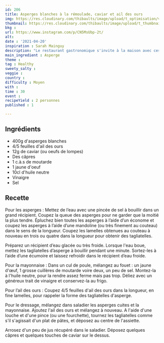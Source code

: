 ```yaml
---
id: 206
title: Asperges blanches à la rémoulade, caviar et ail des ours
img: https://res.cloudinary.com/thibaults/image/upload/t_optimisation/v1618936902/Recipes/20210420_asperges_blanches_remoulade.jpg
thumbnail: https://res.cloudinary.com/thibaults/image/upload/t_thumbnail_josie/v1618936902/Recipes/20210420_asperges_blanches_remoulade.jpg
bkg : 
url: https://www.instagram.com/p/CN5MsUbp-2t/
alt: 
date : '2021-04-20'
inspiration : Sarah Mainguy
description: "Le restaurant gastronomique s'invite à la maison avec ces asperges en tagliatelles !"
main_ingredient : Asperge
theme : 
tag : Healthy
sweety_salty : 
veggie : 
country : 
difficulty : Moyen
with : 
time : 30
event : 
recipeYield : 2 personnes
published : 1

---
```


## Ingrédients
 - 400g d'asperges blanches
 - 4/5 feuilles d'ail des ours
 - 12g de caviar (ou oeufs de lompes)
 - Des câpres
 - 1 c.à.s de moutarde
 - 1 jaune d'oeuf
 - 10cl d'huile neutre
 - Vinaigre
 - Sel

## Recette
Pour les asperges :
Mettez de l’eau avec une pincée de sel à bouillir dans un grand récipient. Coupez la queue des asperges pour ne garder que la moitié la plus tendre. Épluchez bien toutes les asperges à l’aide d’un économe et coupez les asperges à l’aide d’une mandoline (ou très finement au couteau) dans le sens de la longueur. Coupez les lamelles obtenues au couteau à nouveau en trois ou quatre dans la longueur pour obtenir des tagliatelles.

Préparez un récipient d’eau glacée ou très froide. Lorsque l'eau boue, mettez les tagliatelles d’asperge à bouillir pendant une minute.
Sortez-les à l’aide d’une écumoire et laissez refroidir dans le récipient d’eau froide.

Pour la mayonnaise :
Dans un cul de poule, mélangez au fouet : un jaune d'œuf, 1 grosse cuillères de moutarde voire deux, un peu de sel. Montez-la à l'huile neutre, pour la rendre assez ferme mais pas trop. Déliez avec un généreux trait de vinaigre et conservez-la au frigo.

Pour l’ail des ours :
Coupez 4/5 feuilles d'ail des ours dans la longueur, en fine lamelles, pour rappeler la forme des tagliatelles d'asperge.

Pour le dressage, mélangez dans saladier les asperges cuites et la mayonnaise. Ajoutez l'ail des ours et mélangez à nouveau. A l'aide d'une louche et d'une pince (ou une fourchette), tournez les tagliatelles comme s'il s'agissait d'un plat de pâtes, et déposez au centre de l'assiette.

Arrosez d'un peu de jus récupéré dans le saladier. Déposez quelques câpres et quelques touches de caviar sur le dessus.